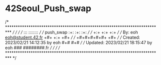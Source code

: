# 42Seoul_Push_swap

/* ************************************************************************** */
/*                                                                            */
/*                                                        :::      ::::::::   */
/*   push_swap                                          :+:      :+:    :+:   */
/*                                                    +:+ +:+         +:+     */
/*   By: eoh <eoh@student.42.fr>                    +#+  +:+       +#+        */
/*                                                +#+#+#+#+#+   +#+           */
/*   Created: 2023/02/21 14:12:35 by eoh               #+#    #+#             */
/*   Updated: 2023/02/21 18:15:47 by eoh              ###   ########.fr       */
/*                                                                            */
/* ************************************************************************** */